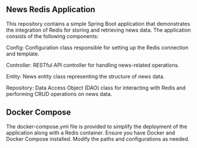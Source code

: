 ## News Redis Application
This repository contains a simple Spring Boot application that demonstrates the integration of Redis for storing and retrieving news data. The application consists of the following components:

Config: Configuration class responsible for setting up the Redis connection and template.

Controller: RESTful API controller for handling news-related operations.

Entity: News entity class representing the structure of news data.

Repository: Data Access Object (DAO) class for interacting with Redis and performing CRUD operations on news data.

## Docker Compose
The docker-compose.yml file is provided to simplify the deployment of the application along with a Redis container. Ensure you have Docker and Docker Compose installed. Modify the paths and configurations as needed.
